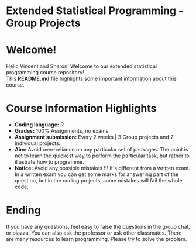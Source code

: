 # Extended Statistical Programming - Group Projects

# Welcome!

Hello Vincent and Sharon! Welcome to our extended statistical programming course repository!  
This **README.md** file highlights some important information about this course.

# Course Information Highlights

- **Coding language:** R
- **Grades:** 100% Assignments, no exams.
- **Assignment submission:** Every 2 weeks | 3 Group projects and 2 individual projects.
- **Aim:** Avoid over-reliance on any particular set of packages. The point is not to learn the quickest way to perform the particular task, but rather to illustrate how to programme.
- **Notice:** Avoid any possible mistakes !!! It's different from a written exam. In a written exam you can get some marks for answering part of the question, but in the coding projects, some mistakes will fail the whole code. 

# Ending
If you have any questions, feel easy to raise the questions in the group chat, or piazza. You can also ask the professor or ask other classmates. There are many resources to learn programming. Please try to solve the problem.
